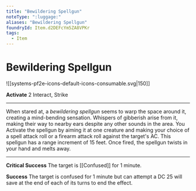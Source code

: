 ```yaml
---
title: "Bewildering Spellgun"
noteType: ":luggage:"
aliases: "Bewildering Spellgun"
foundryId: Item.d2DEFcYm5ZA8VPKr
tags:
  - Item
---
```


# Bewildering Spellgun
![[systems-pf2e-icons-default-icons-consumable.svg|150]]

**Activate** 2 Interact, Strike

* * *

When stared at, a _bewildering spellgun_ seems to warp the space around it, creating a mind-bending sensation. Whispers of gibberish arise from it, making their way to nearby ears despite any other sounds in the area. You Activate the spellgun by aiming it at one creature and making your choice of a spell attack roll or a firearm attack roll against the target's AC. This spellgun has a range increment of 15 feet. Once fired, the spellgun twists in your hand and melts away.

* * *

**Critical Success** The target is [[Confused]] for 1 minute.

**Success** The target is confused for 1 minute but can attempt a DC 25 will save at the end of each of its turns to end the effect.
